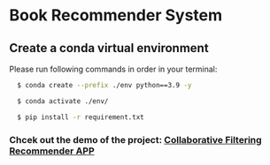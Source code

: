 # Book Recommender System

## Create a conda virtual environment
Please run following commands in order in your terminal:
```bash
  $ conda create --prefix ./env python==3.9 -y
```
```bash
  $ conda activate ./env/
```
```bash
  $ pip install -r requirement.txt
```
### Chcek out the demo of the project: [Collaborative Filtering Recommender APP](https://recommender-system-bigdata.streamlit.app/)